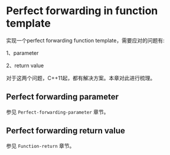 # Perfect forwarding in function template

实现一个perfect forwarding function template，需要应对的问题有:

1、parameter

2、return value

对于这两个问题，C++11起，都有解决方案。本章对此进行梳理。

## Perfect forwarding parameter

参见 `Perfect-forwarding-parameter` 章节。

## Perfect forwarding return value

参见 `Function-return` 章节。